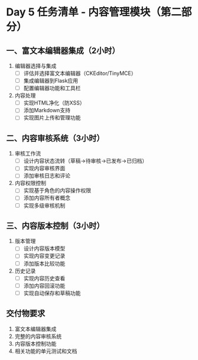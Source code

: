 # Day 5 任务清单 - 内容管理模块（第二部分）

## 一、富文本编辑器集成（2小时）
1. 编辑器选择与集成
   - [ ] 评估并选择富文本编辑器（CKEditor/TinyMCE）
   - [ ] 集成编辑器到Flask应用
   - [ ] 配置编辑器功能和工具栏

2. 内容处理
   - [ ] 实现HTML净化（防XSS）
   - [ ] 添加Markdown支持
   - [ ] 实现图片上传和管理功能

## 二、内容审核系统（3小时）
1. 审核工作流
   - [ ] 设计内容状态流转（草稿->待审核->已发布->已归档）
   - [ ] 实现内容审核界面
   - [ ] 添加审核日志和评论

2. 内容权限控制
   - [ ] 实现基于角色的内容操作权限
   - [ ] 添加内容所有者概念
   - [ ] 实现多级审核机制

## 三、内容版本控制（3小时）
1. 版本管理
   - [ ] 设计内容版本模型
   - [ ] 实现内容变更记录
   - [ ] 添加版本比较功能

2. 历史记录
   - [ ] 实现内容历史查看
   - [ ] 添加内容回滚功能
   - [ ] 实现自动保存和草稿功能

## 交付物要求
1. 富文本编辑器集成
2. 完整的内容审核系统
3. 内容版本控制功能
4. 相关功能的单元测试和文档 